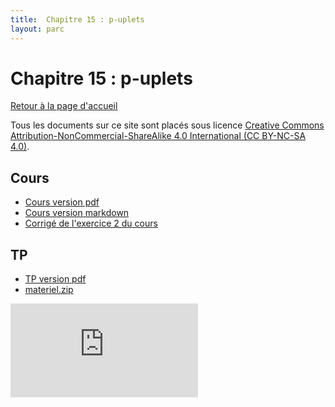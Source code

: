 ```yaml
---
title:  Chapitre 15 : p-uplets
layout: parc
---
```




# Chapitre 15 : p-uplets

[Retour à la page d'accueil](https://parc-nsi.github.io/premiere-nsi/index.html)

Tous les documents sur ce site sont   placés sous licence [Creative Commons Attribution-NonCommercial-ShareAlike 4.0 International (CC BY-NC-SA 4.0)](https://creativecommons.org/licenses/by-nc-sa/4.0/).




## Cours 

* [Cours version pdf](chapitre15/Cours/puplets-cours-.pdf)
* [Cours version markdown](chapitre15/Cours/puplets-cours-.md)
* [Corrigé de l'exercice 2 du cours](chapitre15/Cours/corrige/corrige_cours_tuple.py)



## TP

* [TP version pdf](chapitre15/TP/NSI-Puplets-TP-2020V1.pdf)
* [materiel.zip](chapitre15/TP/materiel.zip)


<!--
[Corrigé du TP version python](chapitre15/TP/corrige/TP_puplets_Corrigé.py)
[Corrigé du TP version notebook](https://mybinder.org/v2/gh/parc-nsi/premiere-nsi/master?filepath=chapitre15/TP/corrige/TP_puplets_Corrigé.ipynb)
-->


![XKCD 353 Python](https://imgs.xkcd.com/comics/python.p)